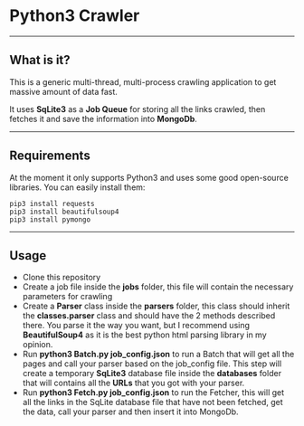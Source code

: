 # Python3 Crawler

----
## What is it?
This is a generic multi-thread, multi-process crawling application to get massive amount of data fast.

It uses **SqLite3** as a **Job Queue** for storing all the links crawled, then fetches it and save the information into **MongoDb**.

----
## Requirements
At the moment it only supports Python3 and uses some good open-source libraries. You can easily install them:

    pip3 install requests
    pip3 install beautifulsoup4
    pip3 install pymongo

----
## Usage

* Clone this repository
* Create a job file inside the **jobs** folder, this file will contain the necessary parameters for crawling
* Create a **Parser** class inside the **parsers** folder, this class should inherit the **classes.parser** class and should have the 2 methods described there. You parse it the way you want, but I recommend using **BeautifulSoup4** as it is the best python html parsing library in my opinion.
* Run **python3 Batch.py job_config.json** to run a Batch that will get all the pages and call your parser based on the job_config file. This step will create a temporary **SqLite3** database file inside the **databases** folder that will contains all the **URLs** that you got with your parser.
* Run **python3 Fetch.py job_config.json** to run the Fetcher, this will get all the links in the SqLite database file that have not been fetched, get the data, call your parser and then insert it into MongoDb.